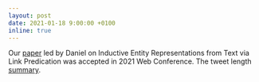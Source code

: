 ```yaml
---
layout: post
date: 2021-01-18 9:00:00 +0100
inline: true
---
```


Our [paper](https://arxiv.org/abs/2010.03496) led by Daniel on Inductive Entity Representations from Text via Link Predication was accepted in 2021 Web Conference. The tweet length [summary](https://twitter.com/danieldazac/status/1351157685845049344).
